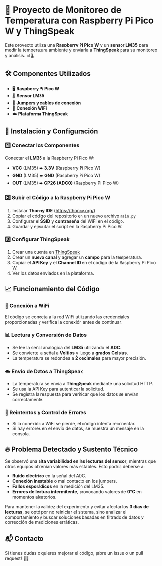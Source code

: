 # 📡 Proyecto de Monitoreo de Temperatura con Raspberry Pi Pico W y ThingSpeak

Este proyecto utiliza una **Raspberry Pi Pico W** y un **sensor LM35** para medir la temperatura ambiente y enviarla a **ThingSpeak** para su monitoreo y análisis. 📊🌡️

## 🛠️ Componentes Utilizados
- 🖥️ **Raspberry Pi Pico W**
- 🌡️ **Sensor LM35**
- 🔌 **Jumpers y cables de conexión**
- 📡 **Conexión WiFi**
- ☁️ **Plataforma ThingSpeak**

## 🚀 Instalación y Configuración

### 1️⃣ Conectar los Componentes
Conectar el **LM35** a la Raspberry Pi Pico W:
- **VCC** (LM35) ➡️ **3.3V** (Raspberry Pi Pico W)
- **GND** (LM35) ➡️ **GND** (Raspberry Pi Pico W)
- **OUT** (LM35) ➡️ **GP26 (ADC0)** (Raspberry Pi Pico W)

### 2️⃣ Subir el Código a la Raspberry Pi Pico W
1. Instalar **Thonny IDE** (https://thonny.org/)
2. Copiar el código del repositorio en un nuevo archivo `main.py`
3. Configurar el **SSID** y **contraseña** del WiFi en el código.
4. Guardar y ejecutar el script en la Raspberry Pi Pico W.

### 3️⃣ Configurar ThingSpeak
1. Crear una cuenta en [ThingSpeak](https://thingspeak.com/)
2. Crear un **nuevo canal** y agregar un **campo** para la temperatura.
3. Copiar el **API Key** y el **Channel ID** en el código de la Raspberry Pi Pico W.
4. Ver los datos enviados en la plataforma.

## 📈 Funcionamiento del Código

### 🔗 Conexión a WiFi
El código se conecta a la red WiFi utilizando las credenciales proporcionadas y verifica la conexión antes de continuar.

### 📊 Lectura y Conversión de Datos
- Se lee la señal analógica del **LM35** utilizando el **ADC**.
- Se convierte la señal a **Voltios** y luego a **grados Celsius**.
- La temperatura se redondea a **2 decimales** para mayor precisión.

### ☁️ Envío de Datos a ThingSpeak
- La temperatura se envía a **ThingSpeak** mediante una solicitud HTTP.
- Se usa la API Key para autenticar la solicitud.
- Se registra la respuesta para verificar que los datos se envían correctamente.

### 🔄 Reintentos y Control de Errores
- Si la conexión a WiFi se pierde, el código intenta reconectar.
- Si hay errores en el envío de datos, se muestra un mensaje en la consola.

## 🔥 Problema Detectado y Sustento Técnico
Se observó una **alta variabilidad en las lecturas del sensor**, mientras que otros equipos obtenían valores más estables. Esto podría deberse a:
- **Ruido eléctrico** en la señal del ADC.
- **Conexión inestable** o mal contacto en los jumpers.
- **Fallos esporádicos** en la medición del LM35.
- **Errores de lectura intermitente**, provocando valores de **0°C** en momentos aleatorios.

Para mantener la validez del experimento y evitar afectar los **3 días de lecturas**, se optó por no reiniciar el sistema, sino analizar el comportamiento y buscar soluciones basadas en filtrado de datos y corrección de mediciones erráticas.

## 📬 Contacto
Si tienes dudas o quieres mejorar el código, ¡abre un issue o un pull request! 🚀😃
